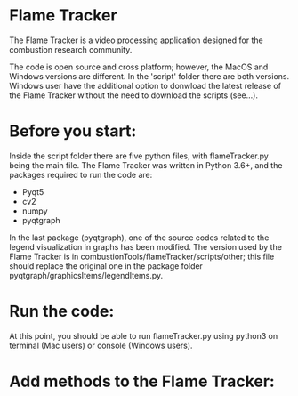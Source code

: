 # Flame Tracker
The Flame Tracker is a video processing application designed for the combustion research community.

The code is open source and cross platform; however, the MacOS and Windows versions are different. In the 'script' folder there are both versions. Windows user have the additional option to donwload the latest release of the Flame Tracker without the need to download the scripts (see...).

# Before you start:
Inside the script folder there are five python files, with flameTracker.py being the main file.
The Flame Tracker was written in Python 3.6+, and the packages required to run the code are:
- Pyqt5
- cv2 
- numpy
- pyqtgraph

In the last package (pyqtgraph), one of the source codes related to the legend visualization in graphs has been modified. The version used by the Flame Tracker is in combustionTools/flameTracker/scripts/other; this file should replace the original one in the package folder pyqtgraph/graphicsItems/legendItems.py.

# Run the code:
At this point, you should be able to run flameTracker.py using python3 on terminal (Mac users) or console (Windows users).

# Add methods to the Flame Tracker:


